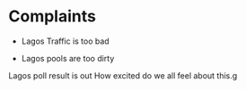 # Complaints

- Lagos Traffic is too bad

- Lagos pools are too dirty

Lagos poll result is out
How excited do we all feel about this.g
